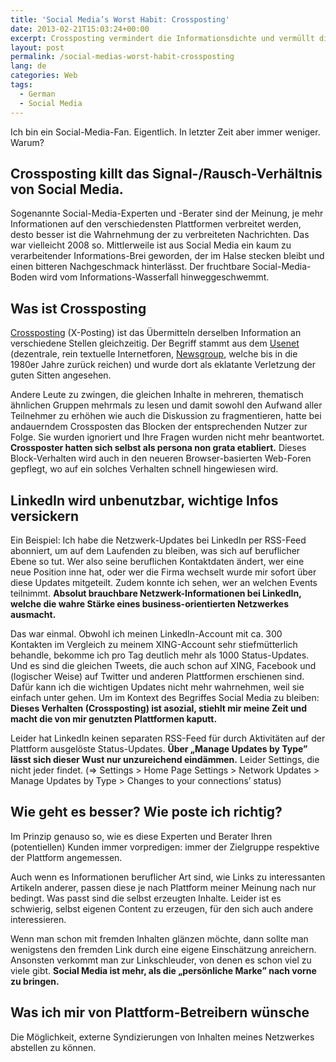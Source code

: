 ```yaml
---
title: 'Social Media’s Worst Habit: Crossposting'
date: 2013-02-21T15:03:24+00:00
excerpt: Crossposting vermindert die Informationsdichte und vermüllt die Feeds.
layout: post
permalink: /social-medias-worst-habit-crossposting
lang: de
categories: Web
tags:
  - German
  - Social Media
---
```

Ich bin ein Social-Media-Fan. Eigentlich. In letzter Zeit aber immer weniger. Warum?

## Crossposting killt das Signal-/Rausch-Verhältnis von Social Media.

Sogenannte Social-Media-Experten und -Berater sind der Meinung, je mehr Informationen auf den verschiedensten Plattformen verbreitet werden, desto besser ist die Wahrnehmung der zu verbreiteten Nachrichten. Das war vielleicht 2008 so. Mittlerweile ist aus Social Media ein kaum zu verarbeitender Informations-Brei geworden, der im Halse stecken bleibt und einen bitteren Nachgeschmack hinterlässt. Der fruchtbare Social-Media-Boden wird vom Informations-Wasserfall hinweggeschwemmt.

## Was ist Crossposting

[Crossposting](https://de.wikipedia.org/wiki/Crossposting) (X-Posting) ist das Übermitteln derselben Information an verschiedene Stellen gleichzeitig. Der Begriff stammt aus dem [Usenet](https://de.wikipedia.org/wiki/Usenet) (dezentrale, rein textuelle Internetforen, [Newsgroup](https://de.wikipedia.org/wiki/Newsgroup), welche bis in die 1980er Jahre zurück reichen) und wurde dort als eklatante Verletzung der guten Sitten angesehen.

Andere Leute zu zwingen, die gleichen Inhalte in mehreren, thematisch ähnlichen Gruppen mehrmals zu lesen und damit sowohl den Aufwand aller Teilnehmer zu erhöhen wie auch die Diskussion zu fragmentieren, hatte bei andauerndem Crossposten das Blocken der entsprechenden Nutzer zur Folge. Sie wurden ignoriert und Ihre Fragen wurden nicht mehr beantwortet. **Crossposter hatten sich selbst als persona non grata etabliert.** Dieses Block-Verhalten wird auch in den neueren Browser-basierten Web-Foren gepflegt, wo auf ein solches Verhalten schnell hingewiesen wird.

## LinkedIn wird unbenutzbar, wichtige Infos versickern

Ein Beispiel: Ich habe die Netzwerk-Updates bei LinkedIn per RSS-Feed abonniert, um auf dem Laufenden zu bleiben, was sich auf beruflicher Ebene so tut. Wer also seine beruflichen Kontaktdaten ändert, wer eine neue Position inne hat, oder wer die Firma wechselt wurde mir sofort über diese Updates mitgeteilt. Zudem konnte ich sehen, wer an welchen Events teilnimmt. **Absolut brauchbare Netzwerk-Informationen bei LinkedIn, welche die wahre Stärke eines business-orientierten Netzwerkes ausmacht.**

Das war einmal. Obwohl ich meinen LinkedIn-Account mit ca. 300 Kontakten im Vergleich zu meinem XING-Account sehr stiefmütterlich behandle, bekomme ich pro Tag deutlich mehr als 1000 Status-Updates. Und es sind die gleichen Tweets, die auch schon auf XING, Facebook und (logischer Weise) auf Twitter und anderen Plattformen erschienen sind. Dafür kann ich die wichtigen Updates nicht mehr wahrnehmen, weil sie einfach unter gehen. Um im Kontext des Begriffes Social Media zu bleiben: **Dieses Verhalten (Crossposting) ist asozial, stiehlt mir meine Zeit und macht die von mir genutzten Plattformen kaputt.**

Leider hat LinkedIn keinen separaten RSS-Feed für durch Aktivitäten auf der Plattform ausgelöste Status-Updates. **Über „Manage Updates by Type” lässt sich dieser Wust nur unzureichend eindämmen.** Leider Settings, die nicht jeder findet. (=> Settings > Home Page Settings > Network Updates > Manage Updates by Type > Changes to your connections’ status)

## Wie geht es besser? Wie poste ich richtig?

Im Prinzip genauso so, wie es diese Experten und Berater Ihren (potentiellen) Kunden immer vorpredigen: immer der Zielgruppe respektive der Plattform angemessen.

Auch wenn es Informationen beruflicher Art sind, wie Links zu interessanten Artikeln anderer, passen diese je nach Plattform meiner Meinung nach nur bedingt. Was passt sind die selbst erzeugten Inhalte. Leider ist es schwierig, selbst eigenen Content zu erzeugen, für den sich auch andere interessieren.

Wenn man schon mit fremden Inhalten glänzen möchte, dann sollte man wenigstens den fremden Link durch eine eigene Einschätzung anreichern. Ansonsten verkommt man zur Linkschleuder, von denen es schon viel zu viele gibt. **Social Media ist mehr, als die „persönliche Marke” nach vorne zu bringen.**

## Was ich mir von Plattform-Betreibern wünsche

Die Möglichkeit, externe Syndizierungen von Inhalten meines Netzwerkes abstellen zu können.